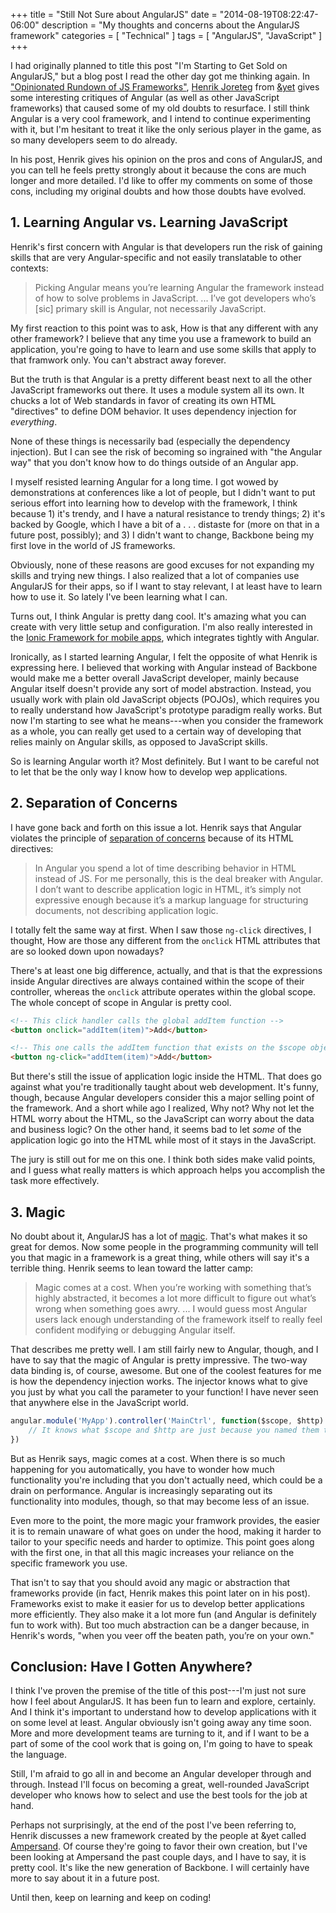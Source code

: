 +++
title = "Still Not Sure about AngularJS"
date = "2014-08-19T08:22:47-06:00"
description = "My thoughts and concerns about the AngularJS framework"
categories = [ "Technical" ]
tags = [ "AngularJS", "JavaScript" ]
+++

I had originally planned to title this post "I'm Starting to Get Sold on
AngularJS," but a blog post I read the other day got me thinking again. In
["Opinionated Rundown of JS Frameworks"](https://blog.andyet.com/2014/08/13/opinionated-rundown-of-js-frameworks),
[Henrik Joreteg](https://twitter.com/HenrikJoreteg) from
[&yet](http://andyet.com) gives some interesting critiques of Angular (as well
as other JavaScript frameworks) that caused some of my old doubts to resurface.
I still think Angular is a very cool framework, and I intend to continue
experimenting with it, but I'm hesitant to treat it like the only serious player
in the game, as so many developers seem to do already.

<!--more-->

In his post, Henrik gives his opinion on the pros and cons of AngularJS, and you
can tell he feels pretty strongly about it because the cons are much longer and
more detailed. I'd like to offer my comments on some of those cons, including my
original doubts and how those doubts have evolved.

## 1. Learning Angular vs. Learning JavaScript

Henrik's first concern with Angular is that developers run the risk of gaining
skills that are very Angular-specific and not easily translatable to other
contexts:

> Picking Angular means you’re learning Angular the framework instead of how to
> solve problems in JavaScript. ... I’ve got developers who’s [sic] primary
> skill is Angular, not necessarily JavaScript.

My first reaction to this point was to ask, How is that any different with any
other framework? I believe that any time you use a framework to build an
application, you're going to have to learn and use some skills that apply to
that framwork only. You can't abstract away forever.

But the truth is that Angular is a pretty different beast next to all the other
JavaScript frameworks out there. It uses a module system all its own. It chucks
a lot of Web standards in favor of creating its own HTML "directives" to define
DOM behavior. It uses dependency injection for _everything_.

None of these things is necessarily bad (especially the dependency injection).
But I can see the risk of becoming so ingrained with "the Angular way" that you
don't know how to do things outside of an Angular app.

I myself resisted learning Angular for a long time. I got wowed by
demonstrations at conferences like a lot of people, but I didn't want to put
serious effort into learning how to develop with the framework, I think
because 1) it's trendy, and I have a natural resistance to trendy things; 2)
it's backed by Google, which I have a bit of a . . . distaste for (more on that
in a future post, possibly); and 3) I didn't want to change, Backbone being my
first love in the world of JS frameworks.

Obviously, none of these reasons are good excuses for not expanding my skills
and trying new things. I also realized that a lot of companies use AngularJS for
their apps, so if I want to stay relevant, I at least have to learn how to use
it. So lately I've been learning what I can.

Turns out, I think Angular is pretty dang cool. It's amazing what you can create
with very little setup and configuration. I'm also really interested in the
[Ionic Framework for mobile apps](http://ionicframework.com), which integrates
tightly with Angular.

Ironically, as I started learning Angular, I felt the opposite of what Henrik is
expressing here. I believed that working with Angular instead of Backbone would
make me a better overall JavaScript developer, mainly because Angular itself
doesn't provide any sort of model abstraction. Instead, you usually work with
plain old JavaScript objects (POJOs), which requires you to really understand
how JavaScript's prototype paradigm really works. But now I'm starting to see
what he means---when you consider the framework as a whole, you can really get
used to a certain way of developing that relies mainly on Angular skills, as
opposed to JavaScript skills.

So is learning Angular worth it? Most definitely. But I want to be careful not
to let that be the only way I know how to develop wep applications.

## 2. Separation of Concerns

I have gone back and forth on this issue a lot. Henrik says that Angular
violates the principle of
[separation of concerns](http://en.wikipedia.org/wiki/Separation_of_concerns)
because of its HTML directives:

> In Angular you spend a lot of time describing behavior in HTML instead of JS.
> For me personally, this is the deal breaker with Angular. I don’t want to
> describe application logic in HTML, it’s simply not expressive enough because
> it’s a markup language for structuring documents, not describing application
> logic.

I totally felt the same way at first. When I saw those `ng-click` directives, I
thought, How are those any different from the `onclick` HTML attributes that are
so looked down upon nowadays?

There's at least one big difference, actually, and that is that the expressions
inside Angular directives are always contained within the scope of their
controller, whereas the `onclick` attribute operates within the global scope.
The whole concept of scope in Angular is pretty cool.

```html
<!-- This click handler calls the global addItem function -->
<button onclick="addItem(item)">Add</button>

<!-- This one calls the addItem function that exists on the $scope object of the controller -->
<button ng-click="addItem(item)">Add</button>
```

But there's still the issue of application logic inside the HTML. That does go
against what you're traditionally taught about web development. It's funny,
though, because Angular developers consider this a major selling point of the
framework. And a short while ago I realized, Why not? Why not let the HTML worry
about the HTML, so the JavaScript can worry about the data and business logic?
On the other hand, it seems bad to let _some_ of the application logic go into
the HTML while most of it stays in the JavaScript.

The jury is still out for me on this one. I think both sides make valid points,
and I guess what really matters is which approach helps you accomplish the task
more effectively.

## 3. Magic

No doubt about it, AngularJS has a lot of
[magic](http://en.wikipedia.org/wiki/Magic_%28programming%29). That's what makes
it so great for demos. Now some people in the programming community will tell
you that magic in a framework is a great thing, while others will say it's a
terrible thing. Henrik seems to lean toward the latter camp:

> Magic comes at a cost. When you’re working with something that’s highly
> abstracted, it becomes a lot more difficult to figure out what’s wrong when
> something goes awry. ... I would guess most Angular users lack enough
> understanding of the framework itself to really feel confident modifying or
> debugging Angular itself.

That describes me pretty well. I am still fairly new to Angular, though, and I
have to say that the magic of Angular is pretty impressive. The two-way data
binding is, of course, awesome. But one of the coolest features for me is how
the dependency injection works. The injector knows what to give you just by what
you call the parameter to your function! I have never seen that anywhere else in
the JavaScript world.

```javascript
angular.module('MyApp').controller('MainCtrl', function($scope, $http) {
    // It knows what $scope and $http are just because you named them that!
})
```

But as Henrik says, magic comes at a cost. When there is so much happening for
you automatically, you have to wonder how much functionality you're including
that you don't actually need, which could be a drain on performance. Angular is
increasingly separating out its functionality into modules, though, so that may
become less of an issue.

Even more to the point, the more magic your framwork provides, the easier it is
to remain unaware of what goes on under the hood, making it harder to tailor to
your specific needs and harder to optimize. This point goes along with the first
one, in that all this magic increases your reliance on the specific framework
you use.

That isn't to say that you should avoid any magic or abstraction that frameworks
provide (in fact, Henrik makes this point later on in his post). Frameworks
exist to make it easier for us to develop better applications more efficiently.
They also make it a lot more fun (and Angular is definitely fun to work with).
But too much abstraction can be a danger because, in Henrik's words, "when you
veer off the beaten path, you’re on your own."

## Conclusion: Have I Gotten Anywhere?

I think I've proven the premise of the title of this post---I'm just not sure
how I feel about AngularJS. It has been fun to learn and explore, certainly. And
I think it's important to understand how to develop applications with it on some
level at least. Angular obviously isn't going away any time soon. More and more
development teams are turning to it, and if I want to be a part of some of the
cool work that is going on, I'm going to have to speak the language.

Still, I'm afraid to go all in and become an Angular developer through and
through. Instead I'll focus on becoming a great, well-rounded JavaScript
developer who knows how to select and use the best tools for the job at hand.

Perhaps not surprisingly, at the end of the post I've been referring to, Henrik
discusses a new framework created by the people at &yet called
[Ampersand](http://ampersandjs.com). Of course they're going to favor their own
creation, but I've been looking at Ampersand the past couple days, and I have to
say, it is pretty cool. It's like the new generation of Backbone. I will
certainly have more to say about it in a future post.

Until then, keep on learning and keep on coding!
